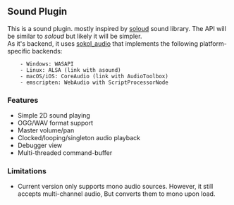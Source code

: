 ## Sound Plugin

This is a sound plugin. mostly inspired by [soloud](http://sol.gfxile.net/soloud/) sound library. 
The API will be similar to _soloud_ but likely it will be simpler.  
As it's backend, it uses [sokol_audio](https://github.com/floooh/sokol/blob/master/sokol_audio.h) that 
implements the following platform-specific backends:

```
    - Windows: WASAPI
    - Linux: ALSA (link with asound)
    - macOS/iOS: CoreAudio (link with AudioToolbox)
    - emscripten: WebAudio with ScriptProcessorNode
```

### Features

- Simple 2D sound playing
- OGG/WAV format support
- Master volume/pan
- Clocked/looping/singleton audio playback
- Debugger view
- Multi-threaded command-buffer

### Limitations

- Current version only supports mono audio sources. However, it still accepts multi-channel audio, 
  But converts them to mono upon load.
  




